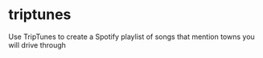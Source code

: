 # triptunes
Use TripTunes to create a Spotify playlist of songs that mention towns you will drive through
